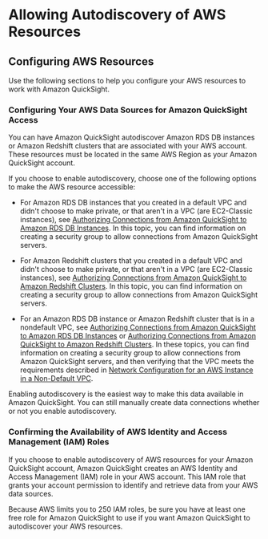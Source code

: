 # Allowing Autodiscovery of AWS Resources<a name="autodiscover-aws-data-sources"></a>

## Configuring AWS Resources<a name="configure-aws-resources"></a>

Use the following sections to help you configure your AWS resources to work with Amazon QuickSight\.

### Configuring Your AWS Data Sources for Amazon QuickSight Access<a name="network-configuration"></a>

You can have Amazon QuickSight autodiscover Amazon RDS DB instances or Amazon Redshift clusters that are associated with your AWS account\. These resources must be located in the same AWS Region as your Amazon QuickSight account\. 

If you choose to enable autodiscovery, choose one of the following options to make the AWS resource accessible:

+ For Amazon RDS DB instances that you created in a default VPC and didn't choose to make private, or that aren't in a VPC \(are EC2\-Classic instances\), see [Authorizing Connections from Amazon QuickSight to Amazon RDS DB Instances](enabling-access-rds.md)\. In this topic, you can find information on creating a security group to allow connections from Amazon QuickSight servers\.

+ For Amazon Redshift clusters that you created in a default VPC and didn't choose to make private, or that aren't in a VPC \(are EC2\-Classic instances\), see [Authorizing Connections from Amazon QuickSight to Amazon Redshift Clusters](enabling-access-redshift.md)\. In this topic, you can find information on creating a security group to allow connections from Amazon QuickSight servers\.

+ For an Amazon RDS DB instance or Amazon Redshift cluster that is in a nondefault VPC, see [Authorizing Connections from Amazon QuickSight to Amazon RDS DB Instances](enabling-access-rds.md) or [Authorizing Connections from Amazon QuickSight to Amazon Redshift Clusters](enabling-access-redshift.md)\. In these topics, you can find information on creating a security group to allow connections from Amazon QuickSight servers, and then verifying that the VPC meets the requirements described in [Network Configuration for an AWS Instance in a Non\-Default VPC](configure-access.md#network-configuration-aws-nondefault-vpc)\. 

Enabling autodiscovery is the easiest way to make this data available in Amazon QuickSight\. You can still manually create data connections whether or not you enable autodiscovery\. 

### Confirming the Availability of AWS Identity and Access Management \(IAM\) Roles<a name="confirm-iam-role-availability"></a>

If you choose to enable autodiscovery of AWS resources for your Amazon QuickSight account, Amazon QuickSight creates an AWS Identity and Access Management \(IAM\) role in your AWS account\. This IAM role that grants your account permission to identify and retrieve data from your AWS data sources\.

Because AWS limits you to 250 IAM roles, be sure you have at least one free role for Amazon QuickSight to use if you want Amazon QuickSight to autodiscover your AWS resources\.